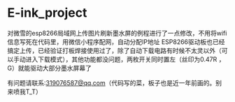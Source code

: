# E-ink_project
对微雪的esp8266局域网上传图片刷新墨水屏的例程进行了一点修改，不用将wifi信息写死在代码里，用微信小程序配网，自动分配IP地址
ESP8266驱动板也已经搞定上传，已经验证打板焊接使用过了，除了自动下载电路有时候不太灵以外（可以手动进入下载模式），其他功能都没问题，两枚开关同时置左（丝印为0.47R ， G）就能驱动大部分墨水屏幕了

有问题请联系:319076587@qq.com（代码写的菜，板子也是近一年前画的。别来喷我T_T）
